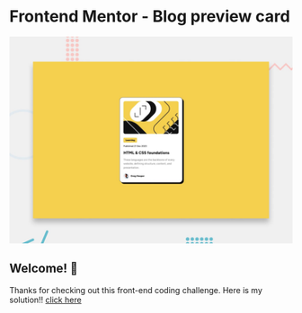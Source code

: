# Frontend Mentor - Blog preview card

![Design preview for the Blog preview card coding challenge](./design/desktop-preview.jpg)

## Welcome! 👋

Thanks for checking out this front-end coding challenge. Here is my solution!! [click here](https://silly-gelato-c958fd.netlify.app/)

